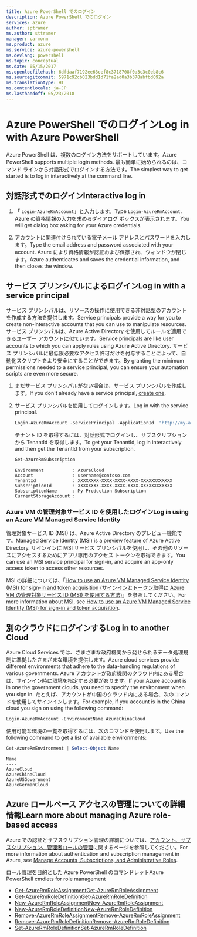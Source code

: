 ```yaml
---
title: Azure PowerShell でのログイン
description: Azure PowerShell でのログイン
services: azure
author: sptramer
ms.author: sttramer
manager: carmonm
ms.product: azure
ms.service: azure-powershell
ms.devlang: powershell
ms.topic: conceptual
ms.date: 05/15/2017
ms.openlocfilehash: 6dfdaaf7192ee63cef8c3718708f0a3c3c0eb8c6
ms.sourcegitcommit: 5971c92cb023bdd1d71fa2ad0a3b378abfbd092a
ms.translationtype: HT
ms.contentlocale: ja-JP
ms.lasthandoff: 05/23/2018
---
```

# <a name="log-in-with-azure-powershell"></a><span data-ttu-id="0989d-103">Azure PowerShell でのログイン</span><span class="sxs-lookup"><span data-stu-id="0989d-103">Log in with Azure PowerShell</span></span>

<span data-ttu-id="0989d-104">Azure PowerShell は、複数のログイン方法をサポートしています。</span><span class="sxs-lookup"><span data-stu-id="0989d-104">Azure PowerShell supports multiple login methods.</span></span> <span data-ttu-id="0989d-105">最も簡単に始められるのは、コマンド ラインから対話形式でログインする方法です。</span><span class="sxs-lookup"><span data-stu-id="0989d-105">The simplest way to get started is to log in interactively at the command line.</span></span>

## <a name="interactive-log-in"></a><span data-ttu-id="0989d-106">対話形式でのログイン</span><span class="sxs-lookup"><span data-stu-id="0989d-106">Interactive log in</span></span>

1. <span data-ttu-id="0989d-107">「 `Login-AzureRmAccount`」と入力します。</span><span class="sxs-lookup"><span data-stu-id="0989d-107">Type `Login-AzureRmAccount`.</span></span> <span data-ttu-id="0989d-108">Azure の資格情報の入力を求めるダイアログ ボックスが表示されます。</span><span class="sxs-lookup"><span data-stu-id="0989d-108">You will get dialog box asking for your Azure credentials.</span></span>

2. <span data-ttu-id="0989d-109">アカウントに関連付けられている電子メール アドレスとパスワードを入力します。</span><span class="sxs-lookup"><span data-stu-id="0989d-109">Type the email address and password associated with your account.</span></span> <span data-ttu-id="0989d-110">Azure により資格情報が認証および保存され、ウィンドウが閉じます。</span><span class="sxs-lookup"><span data-stu-id="0989d-110">Azure authenticates and saves the credential information, and then closes the window.</span></span>

## <a name="log-in-with-a-service-principal"></a><span data-ttu-id="0989d-111">サービス プリンシパルによるログイン</span><span class="sxs-lookup"><span data-stu-id="0989d-111">Log in with a service principal</span></span>

<span data-ttu-id="0989d-112">サービス プリンシパルは、リソースの操作に使用できる非対話型のアカウントを作成する方法を提供します。</span><span class="sxs-lookup"><span data-stu-id="0989d-112">Service principals provide a way for you to create non-interactive accounts that you can use to manipulate resources.</span></span> <span data-ttu-id="0989d-113">サービス プリンシパルは、Azure Active Directory を使用してルールを適用できるユーザー アカウントに似ています。</span><span class="sxs-lookup"><span data-stu-id="0989d-113">Service principals are like user accounts to which you can apply rules using Azure Active Directory.</span></span> <span data-ttu-id="0989d-114">サービス プリンシパルに最低限必要なアクセス許可だけを付与することによって、自動化スクリプトをより安全にすることができます。</span><span class="sxs-lookup"><span data-stu-id="0989d-114">By granting the minimum permissions needed to a service principal, you can ensure your automation scripts are even more secure.</span></span>

1. <span data-ttu-id="0989d-115">まだサービス プリンシパルがない場合は、サービス プリンシパルを[作成](create-azure-service-principal-azureps.md)します。</span><span class="sxs-lookup"><span data-stu-id="0989d-115">If you don't already have a service principal, [create one](create-azure-service-principal-azureps.md).</span></span>

2. <span data-ttu-id="0989d-116">サービス プリンシパルを使用してログインします。</span><span class="sxs-lookup"><span data-stu-id="0989d-116">Log in with the service principal.</span></span>

    ```powershell
    Login-AzureRmAccount -ServicePrincipal -ApplicationId  "http://my-app" -Credential $pscredential -TenantId $tenantid
    ```

    <span data-ttu-id="0989d-117">テナント ID を取得するには、対話形式でログインし、サブスクリプションから TenantId を取得します。</span><span class="sxs-lookup"><span data-stu-id="0989d-117">To get your TenantId, log in interactively and then get the TenantId from your subscription.</span></span>

    ```powershell
    Get-AzureRmSubscription
    ```

    ```
    Environment           : AzureCloud
    Account               : username@contoso.com
    TenantId              : XXXXXXXX-XXXX-XXXX-XXXX-XXXXXXXXXXXX
    SubscriptionId        : XXXXXXXX-XXXX-XXXX-XXXX-XXXXXXXXXXXX
    SubscriptionName      : My Production Subscription
    CurrentStorageAccount :
    ```

### <a name="log-in-using-an-azure-vm-managed-service-identity"></a><span data-ttu-id="0989d-118">Azure VM の管理対象サービス ID を使用したログイン</span><span class="sxs-lookup"><span data-stu-id="0989d-118">Log in using an Azure VM Managed Service Identity</span></span>

<span data-ttu-id="0989d-119">管理対象サービス ID (MSI) は、Azure Active Directory のプレビュー機能です。</span><span class="sxs-lookup"><span data-stu-id="0989d-119">Managed Service Identity (MSI) is a preview feature of Azure Active Directory.</span></span> <span data-ttu-id="0989d-120">サインインに MSI サービス プリンシパルを使用し、その他のリソースにアクセスするためにアプリ専用のアクセス トークンを取得できます。</span><span class="sxs-lookup"><span data-stu-id="0989d-120">You can use an MSI service principal for sign-in, and acquire an app-only access token to access other resources.</span></span>

<span data-ttu-id="0989d-121">MSI の詳細については、「[How to use an Azure VM Managed Service Identity (MSI) for sign-in and token acquisition (サインインとトークン取得に Azure VM の管理対象サービス ID (MSI) を使用する方法)](/azure/active-directory/msi-how-to-get-access-token-using-msi)」を参照してください。</span><span class="sxs-lookup"><span data-stu-id="0989d-121">For more information about MSI, see [How to use an Azure VM Managed Service Identity (MSI) for sign-in and token acquisition](/azure/active-directory/msi-how-to-get-access-token-using-msi).</span></span>

## <a name="log-in-to-another-cloud"></a><span data-ttu-id="0989d-122">別のクラウドにログインする</span><span class="sxs-lookup"><span data-stu-id="0989d-122">Log in to another Cloud</span></span>

<span data-ttu-id="0989d-123">Azure Cloud Services では、さまざまな政府機関から発せられるデータ処理規制に準拠したさまざまな環境を提供します。</span><span class="sxs-lookup"><span data-stu-id="0989d-123">Azure cloud services provide different environments that adhere to the data-handling regulations of various governments.</span></span> <span data-ttu-id="0989d-124">Azure アカウントが政府機関のクラウド内にある場合は、サインイン時に環境を指定する必要があります。</span><span class="sxs-lookup"><span data-stu-id="0989d-124">If your Azure account is in one the government clouds, you need to specify the environment when you sign in.</span></span> <span data-ttu-id="0989d-125">たとえば、アカウントが中国のクラウド内にある場合、次のコマンドを使用してサインインします。</span><span class="sxs-lookup"><span data-stu-id="0989d-125">For example, if you account is in the China cloud you sign on using the following command:</span></span>

```powershell
Login-AzureRmAccount -EnvironmentName AzureChinaCloud
```

<span data-ttu-id="0989d-126">使用可能な環境の一覧を取得するには、次のコマンドを使用します。</span><span class="sxs-lookup"><span data-stu-id="0989d-126">Use the following command to get a list of available environments:</span></span>

```powershell
Get-AzureRmEnvironment | Select-Object Name
```

```
Name
----
AzureCloud
AzureChinaCloud
AzureUSGovernment
AzureGermanCloud
```

## <a name="learn-more-about-managing-azure-role-based-access"></a><span data-ttu-id="0989d-127">Azure ロールベース アクセスの管理についての詳細情報</span><span class="sxs-lookup"><span data-stu-id="0989d-127">Learn more about managing Azure role-based access</span></span>

<span data-ttu-id="0989d-128">Azure での認証とサブスクリプション管理の詳細については、[アカウント、サブスクリプション、管理者ロールの管理](/azure/active-directory/role-based-access-control-configure)に関するページを参照してください。</span><span class="sxs-lookup"><span data-stu-id="0989d-128">For more information about authentication and subscription management in Azure, see [Manage Accounts, Subscriptions, and Administrative Roles](/azure/active-directory/role-based-access-control-configure).</span></span>

<span data-ttu-id="0989d-129">ロール管理を目的とした Azure PowerShell のコマンドレット</span><span class="sxs-lookup"><span data-stu-id="0989d-129">Azure PowerShell cmdlets for role management</span></span>

* [<span data-ttu-id="0989d-130">Get-AzureRmRoleAssignment</span><span class="sxs-lookup"><span data-stu-id="0989d-130">Get-AzureRmRoleAssignment</span></span>](/powershell/module/AzureRM.Resources/Get-AzureRmRoleAssignment)
* [<span data-ttu-id="0989d-131">Get-AzureRmRoleDefinition</span><span class="sxs-lookup"><span data-stu-id="0989d-131">Get-AzureRmRoleDefinition</span></span>](/powershell/module/AzureRM.Resources/Get-AzureRmRoleDefinition)
* [<span data-ttu-id="0989d-132">New-AzureRmRoleAssignment</span><span class="sxs-lookup"><span data-stu-id="0989d-132">New-AzureRmRoleAssignment</span></span>](/powershell/module/AzureRM.Resources/New-AzureRmRoleAssignment)
* [<span data-ttu-id="0989d-133">New-AzureRmRoleDefinition</span><span class="sxs-lookup"><span data-stu-id="0989d-133">New-AzureRmRoleDefinition</span></span>](/powershell/module/AzureRM.Resources/New-AzureRmRoleDefinition)
* [<span data-ttu-id="0989d-134">Remove-AzureRmRoleAssignment</span><span class="sxs-lookup"><span data-stu-id="0989d-134">Remove-AzureRmRoleAssignment</span></span>](/powershell/module/AzureRM.Resources/Remove-AzureRmRoleAssignment)
* [<span data-ttu-id="0989d-135">Remove-AzureRmRoleDefinition</span><span class="sxs-lookup"><span data-stu-id="0989d-135">Remove-AzureRmRoleDefinition</span></span>](/powershell/module/AzureRM.Resources/Remove-AzureRmRoleDefinition)
* [<span data-ttu-id="0989d-136">Set-AzureRmRoleDefinition</span><span class="sxs-lookup"><span data-stu-id="0989d-136">Set-AzureRmRoleDefinition</span></span>](/powershell/moduel/AzureRM.Resources/Set-AzureRmRoleDefinition)
